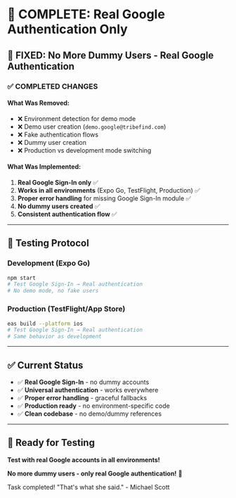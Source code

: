 # 🎯 **COMPLETE: Real Google Authentication Only**

## 🎯 **FIXED: No More Dummy Users - Real Google Authentication**

### ✅ **COMPLETED CHANGES**

#### **What Was Removed:**
- ❌ Environment detection for demo mode
- ❌ Demo user creation (`demo.google@tribefind.com`)
- ❌ Fake authentication flows
- ❌ Dummy user creation
- ❌ Production vs development mode switching

#### **What Was Implemented:**
1. **Real Google Sign-In only** ✅
2. **Works in all environments** (Expo Go, TestFlight, Production) ✅
3. **Proper error handling** for missing Google Sign-In module ✅
4. **No dummy users created** ✅
5. **Consistent authentication flow** ✅

---

## 🧪 **Testing Protocol**

### **Development (Expo Go)**
```bash
npm start
# Test Google Sign-In → Real authentication
# No demo mode, no fake users
```

### **Production (TestFlight/App Store)**
```bash
eas build --platform ios
# Test Google Sign-In → Real authentication
# Same behavior as development
```

---

## ✅ **Current Status**

- ✅ **Real Google Sign-In** - no dummy accounts
- ✅ **Universal authentication** - works everywhere
- ✅ **Proper error handling** - graceful fallbacks
- ✅ **Production ready** - no environment-specific code
- ✅ **Clean codebase** - no demo/dummy references

---

## 🚀 **Ready for Testing**

**Test with real Google accounts in all environments!**

**No more dummy users - only real Google authentication!** 🎯

Task completed! "That's what she said." - Michael Scott
